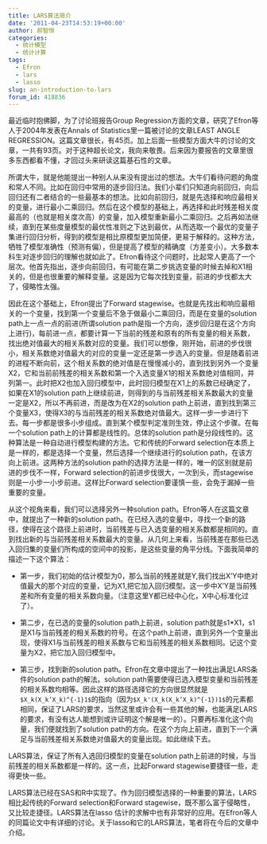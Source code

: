 ```yaml
---
title: LARS算法简介
date: '2011-04-23T14:53:19+00:00'
author: 郝智恒
categories:
  - 统计模型
  - 统计计算
tags:
  - Efron
  - lars
  - lasso
slug: an-introduction-to-lars
forum_id: 418836
---
```


最近临时抱佛脚，为了讨论班报告Group Regression方面的文章，研究了Efron等人于2004年发表在Annals of Statistics里一篇被讨论的文章LEAST ANGLE REGRESSION。这篇文章很长，有45页。加上后面一些模型方面大牛的讨论的文章，一共有93页。对于这种超长论文，我向来敬畏。后来因为要报告的文章里很多东西都看不懂，才回过头来研读这篇基石性的文章。

所谓大牛，就是他能提出一种别人从来没有提出过的想法。大牛们看待问题的角度和常人不同。比如在回归中常用的逐步回归法。我们小辈们只知道向前回归，向后回归还有二者结合的一些最基本的想法。比如向前回归，就是先选择和响应最相关的变量，进行最小二乘回归。然后在这个模型的基础上，再选择和此时残差相关度最高的（也就是相关度次高）的变量，加入模型重新最小二乘回归。之后再如法继续，直到在某些度量模型的最优性准则之下达到最优，从而选取一个最优的变量子集进行回归分析，得到的模型是相比原模型更加简便，更易于解释的。这种方法，牺牲了模型准确性（预测有偏），但是提高了模型的精确度（方差变小）。大多数本科生对逐步回归的理解也就如此了。Efron看待这个问题时，比起常人更高了一个层次。他首先指出，逐步向前回归，有可能在第二步挑选变量的时候去掉和X1相关的，但是也很重要的解释变量。这是因为它每次找到变量，前进的步伐都太大了，侵略性太强。

<!--more-->

因此在这个基础上，Efron提出了Forward stagewise。也就是先找出和响应最相关的一个变量，找到第一个变量后不急于做最小二乘回归，而是在变量的solution path上一点一点的前进(所谓solution path是指一个方向，逐步回归是在这个方向上进行)，每前进一点，都要计算一下当前的残差和原有的所有变量的相关系数，找出绝对值最大的相关系数对应的变量。我们可以想像，刚开始，前进的步伐很小，相关系数绝对值最大的对应的变量一定还是第一步选入的变量。但是随着前进的进程不断向前，这个相关系数的绝对值是在慢慢减小的，直到找到另外一个变量X2，它和当前前残差的相关系数和第一个入选变量X1的相关系数绝对值相同，并列第一。此时把X2也加入回归模型中，此时回归模型在X1上的系数已经确定了，如果在X1的solution path上继续前进，则得到的与当前残差相关系数最大的变量一定是X2，所以不再前进，而是改为在X2的solution path上前进，直到找到第三个变量X3，使得X3的与当前残差的相关系数绝对值最大。这样一步一步进行下去。每一步都是很多小步组成。直到某个模型判定准则生效，停止这个步骤。在每一个solution path上的计算都是线性的。总体的solution path是分段线性的。这种算法是一种自动进行模型构建的方法。它和传统的Forward selection在本质上是一样的，都是选择一个变量，然后选择一个继续进行的solution path，在该方向上前进。这两种方法的solution path的选择方法是一样的，唯一的区别就是前进的步伐不一样，Forward selection的前进步伐很大，一次到头，而stagewise则是一小步一小步前进。这样比Forward selection要谨慎一些，会免于漏掉一些重要的变量。

从这个视角来看，我们可以选择另外一种solution path。Efron等人在这篇文章中，就提出了一种新的solution path。在已经入选的变量中，寻找一个新的路径，使得在这个路径上前进时，当前残差与已入选变量的相关系数都是相同的。直到找出新的与当前残差相关系数最大的变量。从几何上来看，当前残差在那些已选入回归集的变量们所构成的空间中的投影，是这些变量的角平分线。下面我简单的描述一下这个算法：

* 第一步，我们初始的估计模型为0，那么当前的残差就是Y,我们找出X’Y中绝对值最大的那个对应的变量，记为X1,把它加入回归模型。这一步中X’Y是当前残差和所有变量的相关系数向量。（注意这里Y都已经中心化，X中心标准化过了）。

* 第二步，在已选的变量的solution path上前进，solution path就是s1*X1，s1是X1与当前残差的相关系数的符号。在这个path上前进，直到另外一个变量出现，使得X1与当前残差的相关系数与它和当前残差的相关系数相同。记这个变量为X2，把它加入回归模型中。

* 第三步，找到新的solution path。Efron在文章中提出了一种找出满足LARS条件的solution path的解法。solution path需要使得已选入模型变量和当前残差的相关系数均相等。因此这样的路径选择它的方向很显然就是`$X_k(X_k’X_k)^{-1}1$`的指向（因为`$X_k'(X_k(X_k’X_k)^{-1})1$`的元素都相同，保证了LARS的要求，当然这里或许会有一些其他的解，也能满足LARS的要求，有没有达人能想到或许证明这个解是唯一的）。只要再标准化这个向量，我们便就找到了solution path的方向。在这个方向上前进，直到下一个满足与当前残差相关系数绝对值最大的变量出现。如此继续下去。

LARS算法，保证了所有入选回归模型的变量在solution path上前进的时候，与当前残差的相关系数都是一样的。这一点，比起Forward stagewise要捷径一些，走得更快一些。

LARS算法已经在SAS和R中实现了。作为回归模型选择的一种重要的算法，LARS相比起传统的Forward selection和Forward stagewise，既不那么富于侵略性，又比较走捷径。LARS算法在lasso 估计的求解中也有非常好的应用。在Efron等人的同篇论文中有详细的讨论。关于lasso和它的LARS算法，笔者将在今后的文章中介绍。
